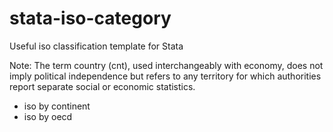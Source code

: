 # stata-iso-category
Useful iso classification template for Stata

Note: The term country (cnt), used interchangeably with economy, does not imply political independence but refers to any territory for which authorities report separate social or economic statistics.

- iso by continent
- iso by oecd
